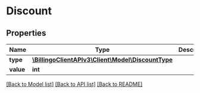 # Discount

## Properties
Name | Type | Description | Notes
------------ | ------------- | ------------- | -------------
**type** | [**\BillingoClientAPIv3\Client\Model\DiscountType**](DiscountType.md) |  | [optional] 
**value** | **int** |  | [optional] 

[[Back to Model list]](../../README.md#documentation-for-models) [[Back to API list]](../../README.md#documentation-for-api-endpoints) [[Back to README]](../../README.md)

